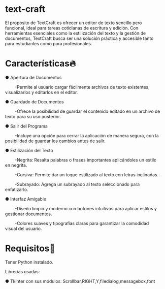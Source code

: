 # text-craft
El propósito de TextCraft es ofrecer un editor de texto sencillo pero funcional, ideal para tareas cotidianas de escritura y edición. Con herramientas esenciales como la estilización del texto y la gestión de documentos, TextCraft busca ser una solución práctica y accesible tanto para estudiantes como para profesionales.

# Características🔥

● Apertura de Documentos

&nbsp;&nbsp;&nbsp;&nbsp;&nbsp;&nbsp;&nbsp;&nbsp;-Permite al usuario cargar fácilmente archivos de texto existentes, visualizarlos y editarlos en el editor.

● Guardado de Documentos

&nbsp;&nbsp;&nbsp;&nbsp;&nbsp;&nbsp;&nbsp;&nbsp;-Ofrece la posibilidad de guardar el contenido editado en un archivo de texto para su uso posterior.

● Salir del Programa

&nbsp;&nbsp;&nbsp;&nbsp;&nbsp;&nbsp;&nbsp;&nbsp;-Incluye una opción para cerrar la aplicación de manera segura, con la posibilidad de guardar los cambios antes de salir.

● Estilización del Texto

&nbsp;&nbsp;&nbsp;&nbsp;&nbsp;&nbsp;&nbsp;&nbsp;-Negrita: Resalta palabras o frases importantes aplicándoles un estilo en negrita.

&nbsp;&nbsp;&nbsp;&nbsp;&nbsp;&nbsp;&nbsp;&nbsp;-Cursiva: Permite dar un toque estilizado al texto con letras inclinadas.

&nbsp;&nbsp;&nbsp;&nbsp;&nbsp;&nbsp;&nbsp;&nbsp;-Subrayado: Agrega un subrayado al texto seleccionado para enfatizarlo.

● Interfaz Amigable

&nbsp;&nbsp;&nbsp;&nbsp;&nbsp;&nbsp;&nbsp;&nbsp;-Diseño limpio y moderno con botones intuitivos para aplicar estilos y gestionar documentos.

&nbsp;&nbsp;&nbsp;&nbsp;&nbsp;&nbsp;&nbsp;&nbsp;-Colores suaves y tipografías claras para garantizar la comodidad visual del usuario.

# Requisitos🔎

Tener Python instalado.

Librerías usadas:

● Tkinter con sus módulos: Scrollbar,RIGHT,Y,filedialog,messagebox,font
